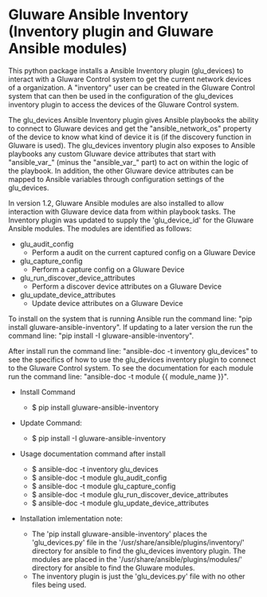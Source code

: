 # Gluware Ansible Inventory (Inventory plugin and Gluware Ansible modules)

This python package installs a Ansible Inventory plugin (glu_devices) to interact with a Gluware Control system to get the current network devices of a organization.  A "inventory" user can be created in the Gluware Control system that can then be used in the configuration of the glu_devices inventory plugin to access the devices of the Gluware Control system.  

The glu_devices Ansible Inventory plugin gives Ansible playbooks the ability to connect to Gluware devices and get the "ansible_network_os" property of the device to know what kind of device it is (if the discovery function in Gluware is used).  The glu_devices inventory plugin also exposes to Ansible playbooks any custom Gluware device attributes that start with "ansible_var_" (minus the "ansible_var_" part) to act on within the logic of the playbook.  In addition, the other Gluware device attributes can be mapped to Ansible variables through configuration settings of the glu_devices.

In version 1.2, Gluware Ansible modules are also installed to allow interaction with Gluware device data from within playbook tasks. The Inventory plugin was updated to supply the 'glu_device_id' for the Gluware Ansible modules. The modules are identified as follows:
* glu_audit_config
    * Perform a audit on the current captured config on a Gluware Device
* glu_capture_config
    * Perform a capture config on a Gluware Device
* glu_run_discover_device_attributes
    * Perform a discover device attributes on a Gluware Device
* glu_update_device_attributes
    * Update device attributes on a Gluware Device

To install on the system that is running Ansible run the command line: "pip install gluware-ansible-inventory".  If updating to a later version the run the command line: "pip install -I gluware-ansible-inventory".

After install run the command line: "ansible-doc -t inventory glu_devices" to see the specifics of how to use the glu_devices inventory plugin to connect to the Gluware Control system.  To see the documentation for each module run the command line: "ansible-doc -t module {{ module_name }}".

* Install Command 
    * $ pip install gluware-ansible-inventory
* Update Command: 
    * $ pip install -I gluware-ansible-inventory
* Usage documentation command after install
    * $ ansible-doc -t inventory glu_devices
    * $ ansible-doc -t module glu_audit_config
    * $ ansible-doc -t module glu_capture_config
    * $ ansible-doc -t module glu_run_discover_device_attributes
    * $ ansible-doc -t module glu_update_device_attributes

* Installation imlementation note:
    * The 'pip install gluware-ansible-inventory' places the 'glu_devices.py' file in the '/usr/share/ansible/plugins/inventory/' directory for ansible to find the glu_devices inventory plugin.  The modules are placed in the '/usr/share/ansible/plugins/modules/'
    directory for ansible to find the Gluware modules.
    * The inventory plugin is just the 'glu_devices.py' file with no other files being used.


